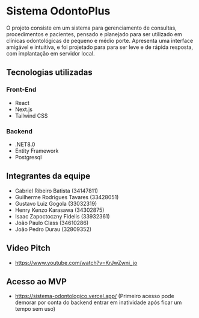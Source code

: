 # Sistema OdontoPlus

O projeto consiste em um sistema para gerenciamento de consultas, procedimentos e pacientes, pensado e planejado para ser utilizado em clínicas odontológicas de pequeno e médio porte.
Apresenta uma interface amigável e intuitiva, e foi projetado para para ser leve e de rápida resposta, com implantação em servidor local.

## Tecnologias utilizadas

### Front-End
   - React
   - Next.js
   - Tailwind CSS

### Backend
   - .NET8.0
   - Entity Framework
   - Postgresql

## Integrantes da equipe
   - Gabriel Ribeiro Batista (34147811)
   - Guilherme Rodrigues Tavares (33428051)
   - Gustavo Luiz Gogola (33032319)
   - Henry Kenzo Karasawa (34302875)
   - Isaac Zapoctoczny Fidelis (33932361)
   - João Paulo Class (34610286)
   - João Pedro Durau (32809352)

## Video Pitch
   - https://www.youtube.com/watch?v=KrJwZwni_jo

## Acesso ao MVP
   - https://sistema-odontologico.vercel.app/
   (Primeiro acesso pode demorar por conta do backend entrar em inatividade após ficar um tempo sem uso)